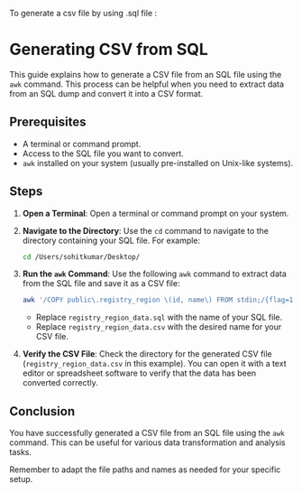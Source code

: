 To generate a csv file by using .sql file :

# Generating CSV from SQL

This guide explains how to generate a CSV file from an SQL file using the `awk` command. This process can be helpful when you need to extract data from an SQL dump and convert it into a CSV format.

## Prerequisites

- A terminal or command prompt.
- Access to the SQL file you want to convert.
- `awk` installed on your system (usually pre-installed on Unix-like systems).

## Steps

1. **Open a Terminal**: Open a terminal or command prompt on your system.

2. **Navigate to the Directory**: Use the `cd` command to navigate to the directory containing your SQL file. For example:

    ```bash
    cd /Users/sohitkumar/Desktop/
    ```

3. **Run the `awk` Command**: Use the following `awk` command to extract data from the SQL file and save it as a CSV file:

    ```bash
    awk '/COPY public\.registry_region \(id, name\) FROM stdin;/{flag=1;next}/\\./{flag=0}flag' registry_region_data.sql > registry_region_data.csv
    ```

    - Replace `registry_region_data.sql` with the name of your SQL file.
    - Replace `registry_region_data.csv` with the desired name for your CSV file.

4. **Verify the CSV File**: Check the directory for the generated CSV file (`registry_region_data.csv` in this example). You can open it with a text editor or spreadsheet software to verify that the data has been converted correctly.

## Conclusion

You have successfully generated a CSV file from an SQL file using the `awk` command. This can be useful for various data transformation and analysis tasks.

Remember to adapt the file paths and names as needed for your specific setup.
